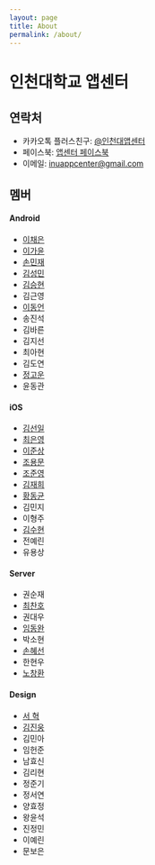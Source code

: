 ```yaml
---
layout: page
title: About
permalink: /about/
---
```


# 인천대학교 앱센터

## 연락처

* 카카오톡 플러스친구: [@인천대앱센터](https://pf.kakao.com/_xgxaSLd)
* 페이스북: [앱센터 페이스북](https://www.facebook.com/INUAppCenter)
* 이메일: inuappcenter@gmail.com

## 멤버

#### Android

* [이채은](https://github.com/chaeeun)
* [이가윤](https://github.com/Gayoon)
* [손민재](https://github.com/bungabear)
* [김성민](https://github.com/pinokio531)
* [김승현](https://github.com/coee)
* 김근영
* [이동언](https://github.com/ide127)
* 송진석
* 김바른
* 김지선
* 최아현
* 김도연
* [정고운](https://github.com/GowoonJ)
* 윤동관

#### iOS

* [김선일](https://github.com/Seonift)
* [최은영](https://github.com/emily7485)
* [이준상](https://github.com/zunzunzun)
* [조용문](https://github.com/choymoon)
* [조준영](https://github.com/chojunyng)
* [김재희](https://github.com/jaehui327)
* [황동균](https://github.com/dongdong97)
* 김민지
* 이형주
* [김수현](https://github.com/suhyun9921)
* 전예린
* 유용상

#### Server

* 권순재
* [최찬호](https://github.com/ftilrftilr12)
* 권대우
* [임동완](https://github.com/doukong)
* 박소현
* [손혜선](https://github.com/SonHyeSeon)
* 한현우
* [노창환](https://github.com/nohchanghwan)

#### Design

* [서 혁](https://github.com/spemer)
* [김진웅](https://github.com/Woongdesign)
* 김민아
* 임헌준
* 남효신
* 김리현
* 정준기
* 정서연
* 양효정
* 왕윤석
* 진정민
* 이예린
* 문보은
